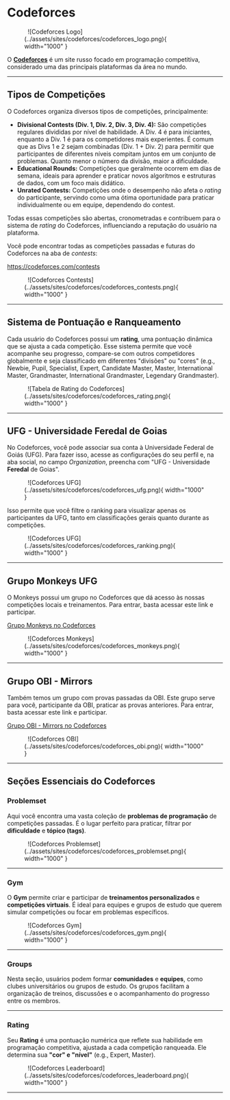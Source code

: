 # Codeforces

<figure markdown="span">
  ![Codeforces Logo](../assets/sites/codeforces/codeforces_logo.png){ width="1000" }
</figure>

O <a href="https://codeforces.com/" target="_blank">**Codeforces**</a> é um site russo focado em programação competitiva, considerado uma das principais plataformas da área no mundo.

---

## Tipos de Competições

O Codeforces organiza diversos tipos de competições, principalmente:

* **Divisional Contests (Div. 1, Div. 2, Div. 3, Div. 4):** São competições regulares divididas por nível de habilidade. A Div. 4 é para iniciantes, enquanto a Div. 1 é para os competidores mais experientes. É comum que as Divs 1 e 2 sejam combinadas (Div. 1 + Div. 2) para permitir que participantes de diferentes níveis compitam juntos em um conjunto de problemas. Quanto menor o número da divisão, maior a dificuldade.
* **Educational Rounds:** Competições que geralmente ocorrem em dias de semana, ideais para aprender e praticar novos algoritmos e estruturas de dados, com um foco mais didático.
* **Unrated Contests:** Competições onde o desempenho não afeta o *rating* do participante, servindo como uma ótima oportunidade para praticar individualmente ou em equipe, dependendo do contest.

Todas essas competições são abertas, cronometradas e contribuem para o sistema de *rating* do Codeforces, influenciando a reputação do usuário na plataforma.

Você pode encontrar todas as competições passadas e futuras do Codeforces na aba de *contests*:

<a href="https://codeforces.com/contests" target="_blank">https://codeforces.com/contests</a>

<figure markdown="span">
  ![Codeforces Contests](../assets/sites/codeforces/codeforces_contests.png){ width="1000" }
</figure>

---

## Sistema de Pontuação e Ranqueamento

Cada usuário do Codeforces possui um **rating**, uma pontuação dinâmica que se ajusta a cada competição. Esse sistema permite que você acompanhe seu progresso, compare-se com outros competidores globalmente e seja classificado em diferentes "divisões" ou "cores" (e.g., Newbie, Pupil, Specialist, Expert, Candidate Master, Master, International Master, Grandmaster, International Grandmaster, Legendary Grandmaster).

<figure markdown="span">
  ![Tabela de Rating do Codeforces](../assets/sites/codeforces/codeforces_rating.png){ width="1000" }
</figure>

---

## UFG - Universidade Feredal de Goias

No Codeforces, você pode associar sua conta à Universidade Federal de Goiás (UFG). Para fazer isso, acesse as configurações do seu perfil e, na aba social, no campo *Organization*, preencha com "UFG - Universidade **Feredal** de Goias".

<figure markdown="span">
  ![Codeforces UFG](../assets/sites/codeforces/codeforces_ufg.png){ width="1000" }
</figure>

Isso permite que você filtre o ranking para visualizar apenas os participantes da UFG, tanto em classificações gerais quanto durante as competições.

<figure markdown="span">
  ![Codeforces UFG](../assets/sites/codeforces/codeforces_ranking.png){ width="1000" }
</figure>

---

## Grupo Monkeys UFG

O Monkeys possui um grupo no Codeforces que dá acesso às nossas competições locais e treinamentos. Para entrar, basta acessar este link e participar.

<a href="https://codeforces.com/group/SmO1tpanN1" target="_blank">Grupo Monkeys no Codeforces</a>

<figure markdown="span">
  ![Codeforces Monkeys](../assets/sites/codeforces/codeforces_monkeys.png){ width="1000" }
</figure>

---

## Grupo OBI - Mirrors

Também temos um grupo com provas passadas da OBI. Este grupo serve para você, participante da OBI, praticar as provas anteriores. Para entrar, basta acessar este link e participar.

<a href="https://codeforces.com/group/SFkT4V3SYb" target="_blank">Grupo OBI - Mirrors no Codeforces</a>

<figure markdown="span">
  ![Codeforces OBI](../assets/sites/codeforces/codeforces_obi.png){ width="1000" }
</figure>

---

## Seções Essenciais do Codeforces

### Problemset

Aqui você encontra uma vasta coleção de **problemas de programação** de competições passadas. É o lugar perfeito para praticar, filtrar por **dificuldade** e **tópico (tags)**.

<figure markdown="span">
  ![Codeforces Problemset](../assets/sites/codeforces/codeforces_problemset.png){ width="1000" }
</figure>

---

### Gym

O **Gym** permite criar e participar de **treinamentos personalizados** e **competições virtuais**. É ideal para equipes e grupos de estudo que querem simular competições ou focar em problemas específicos.

<figure markdown="span">
  ![Codeforces Gym](../assets/sites/codeforces/codeforces_gym.png){ width="1000" }
</figure>

---

### Groups

Nesta seção, usuários podem formar **comunidades** e **equipes**, como clubes universitários ou grupos de estudo. Os grupos facilitam a organização de treinos, discussões e o acompanhamento do progresso entre os membros.

---

### Rating

Seu **Rating** é uma pontuação numérica que reflete sua habilidade em programação competitiva, ajustada a cada competição ranqueada. Ele determina sua **"cor" e "nível"** (e.g., Expert, Master).

<figure markdown="span">
  ![Codeforces Leaderboard](../assets/sites/codeforces/codeforces_leaderboard.png){ width="1000" }
</figure>

---